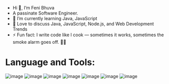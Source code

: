 - Hi 👋, I’m Feni Bhuva
- A passinate Software Engineer.
- 🌱 I’m currently learning Java, JavaScript
- 💬 Love to discuss Java, JavaScript, Node.js, and Web Development Trends
- ⚡ Fun fact: I write code like I cook — sometimes it works, sometimes the smoke alarm goes off. 🚨🍝

# Language and Tools:
![image](https://github.com/user-attachments/assets/8b8268ea-697e-4601-afc9-6466f92bad5f)
![image](https://github.com/user-attachments/assets/8d9ed673-2c7b-4aac-9a9d-f35810564626)
![image](https://github.com/user-attachments/assets/e2bfec42-34d7-416b-859b-321cd95d36c3)
![image](https://github.com/user-attachments/assets/004bad34-b4f4-4597-9a6c-f56f86e93121)
![image](https://github.com/user-attachments/assets/b3625583-7d13-43d6-a216-f73a55c90568)
![image](https://github.com/user-attachments/assets/6e8e2a83-8248-4c08-877a-521b11b6586d)
![image](https://github.com/user-attachments/assets/a2ed06a5-aed2-4eb4-af31-795b81d654b6)










